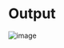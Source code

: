 # Output

![image](https://github.com/user-attachments/assets/2041dcd2-8805-4d43-a7f7-7b324ed84360)


